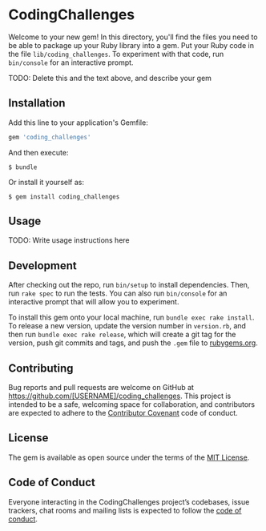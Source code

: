 # CodingChallenges

Welcome to your new gem! In this directory, you'll find the files you need to be able to package up your Ruby library into a gem. Put your Ruby code in the file `lib/coding_challenges`. To experiment with that code, run `bin/console` for an interactive prompt.

TODO: Delete this and the text above, and describe your gem

## Installation

Add this line to your application's Gemfile:

```ruby
gem 'coding_challenges'
```

And then execute:

    $ bundle

Or install it yourself as:

    $ gem install coding_challenges

## Usage

TODO: Write usage instructions here

## Development

After checking out the repo, run `bin/setup` to install dependencies. Then, run `rake spec` to run the tests. You can also run `bin/console` for an interactive prompt that will allow you to experiment.

To install this gem onto your local machine, run `bundle exec rake install`. To release a new version, update the version number in `version.rb`, and then run `bundle exec rake release`, which will create a git tag for the version, push git commits and tags, and push the `.gem` file to [rubygems.org](https://rubygems.org).

## Contributing

Bug reports and pull requests are welcome on GitHub at https://github.com/[USERNAME]/coding_challenges. This project is intended to be a safe, welcoming space for collaboration, and contributors are expected to adhere to the [Contributor Covenant](http://contributor-covenant.org) code of conduct.

## License

The gem is available as open source under the terms of the [MIT License](https://opensource.org/licenses/MIT).

## Code of Conduct

Everyone interacting in the CodingChallenges project’s codebases, issue trackers, chat rooms and mailing lists is expected to follow the [code of conduct](https://github.com/[USERNAME]/coding_challenges/blob/master/CODE_OF_CONDUCT.md).
